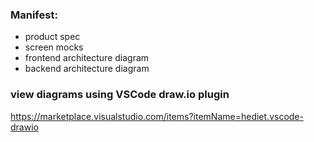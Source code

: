 ### Manifest:
* product spec
* screen mocks
* frontend architecture diagram
* backend architecture diagram

### view diagrams using VSCode draw.io plugin

https://marketplace.visualstudio.com/items?itemName=hediet.vscode-drawio